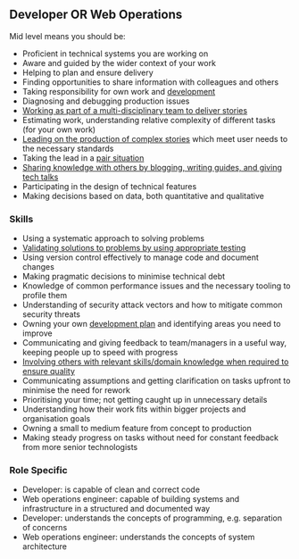 
## Developer OR Web Operations

Mid level means you should be:

- Proficient in technical systems you are working on
- Aware and guided by the wider context of your work
- Helping to plan and ensure delivery
- Finding opportunities to share information with colleagues and others
- Taking responsibility for own work and [development](/career-path/competencies/owning-their-development-plan.md)
- Diagnosing and debugging production issues
- [Working as part of a multi-disciplinary team to deliver stories](/career-path/competencies/working-as-a-multi-disciplinary-team.md)
- Estimating work, understanding relative complexity of different tasks (for your own work)
- [Leading on the production of complex stories](/career-path/competencies/leading-on-stories.md) which meet user needs to the necessary standards
- Taking the lead in a [pair situation](/resources/pair-programming.md)
- [Sharing knowledge with others by blogging, writing guides, and giving tech talks](/career-path/competencies/sharing-knowledge-with-others.md)
- Participating in the design of technical features
- Making decisions based on data, both quantitative and qualitative

### Skills

- Using a systematic approach to solving problems
- [Validating solutions to problems by using appropriate testing](/career-path/competencies/using-appropriate-testing-to-ensure-software-quality.md#mid-level)
- Using version control effectively to manage code and document changes
- Making pragmatic decisions to minimise technical debt
- Knowledge of common performance issues and the necessary tooling to profile them
- Understanding of security attack vectors and how to mitigate common security threats
- Owning your own [development plan](/career-path/competencies/owning-their-development-plan.md) and identifying areas you need to improve
- Communicating and giving feedback to team/managers in a useful way, keeping people up to speed with progress
- [Involving others with relevant skills/domain knowledge when required to ensure quality](/career-path/competencies/knowing-when-to-ask-for-help.md)
- Communicating assumptions and getting clarification on tasks upfront to minimise the need for rework
- Prioritising your time; not getting caught up in unnecessary details
- Understanding how their work fits within bigger projects and organisation goals
- Owning a small to medium feature from concept to production
- Making steady progress on tasks without need for constant feedback from more senior technologists

### Role Specific

- Developer: is capable of clean and correct code
- Web operations engineer: capable of building systems and infrastructure in a structured and documented way
- Developer: understands the concepts of programming, e.g. separation of concerns
- Web operations engineer: understands the concepts of system architecture
